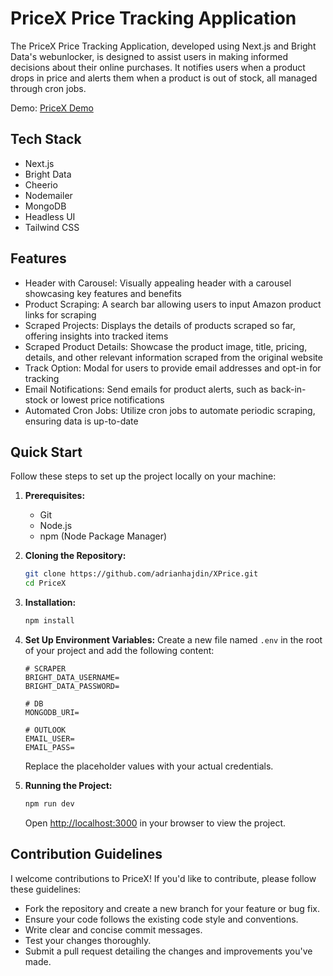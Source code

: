 # PriceX Price Tracking Application

The PriceX Price Tracking Application, developed using Next.js and Bright Data's webunlocker, is designed to assist users in making informed decisions about their online purchases. It notifies users when a product drops in price and alerts them when a product is out of stock, all managed through cron jobs.

Demo: [PriceX Demo](https://pricexmnn.vercel.app/)

## Tech Stack

- Next.js
- Bright Data
- Cheerio
- Nodemailer
- MongoDB
- Headless UI
- Tailwind CSS

## Features

- Header with Carousel: Visually appealing header with a carousel showcasing key features and benefits
- Product Scraping: A search bar allowing users to input Amazon product links for scraping
- Scraped Projects: Displays the details of products scraped so far, offering insights into tracked items
- Scraped Product Details: Showcase the product image, title, pricing, details, and other relevant information scraped from the original website
- Track Option: Modal for users to provide email addresses and opt-in for tracking
- Email Notifications: Send emails for product alerts, such as back-in-stock or lowest price notifications
- Automated Cron Jobs: Utilize cron jobs to automate periodic scraping, ensuring data is up-to-date

## Quick Start

Follow these steps to set up the project locally on your machine:

1. **Prerequisites:**
   - Git
   - Node.js
   - npm (Node Package Manager)

2. **Cloning the Repository:**
   ```bash
   git clone https://github.com/adrianhajdin/XPrice.git
   cd PriceX
   ```

3. **Installation:**
   ```bash
   npm install
   ```

4. **Set Up Environment Variables:**
   Create a new file named `.env` in the root of your project and add the following content:

   ```
   # SCRAPER
   BRIGHT_DATA_USERNAME=
   BRIGHT_DATA_PASSWORD=

   # DB
   MONGODB_URI=

   # OUTLOOK
   EMAIL_USER=
   EMAIL_PASS=
   ```

   Replace the placeholder values with your actual credentials.

5. **Running the Project:**
   ```bash
   npm run dev
   ```

   Open [http://localhost:3000](http://localhost:3000) in your browser to view the project.


## Contribution Guidelines

I welcome contributions to PriceX! If you'd like to contribute, please follow these guidelines:

- Fork the repository and create a new branch for your feature or bug fix.
- Ensure your code follows the existing code style and conventions.
- Write clear and concise commit messages.
- Test your changes thoroughly.
- Submit a pull request detailing the changes and improvements you've made.
